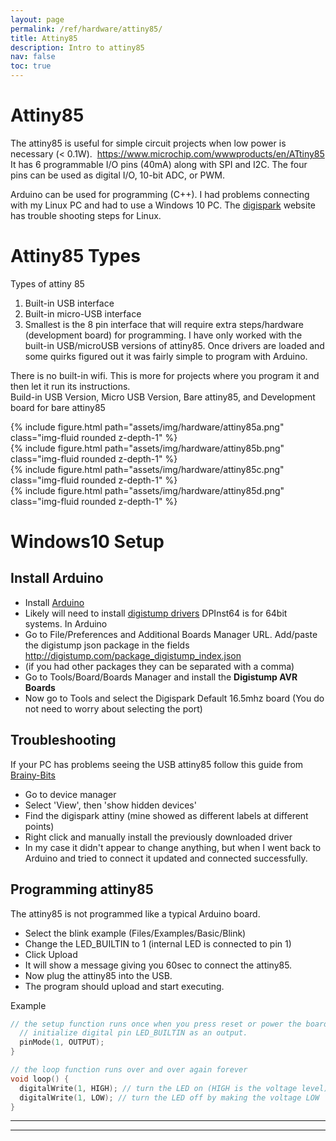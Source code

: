 ```yaml
---
layout: page
permalink: /ref/hardware/attiny85/
title: Attiny85
description: Intro to attiny85
nav: false
toc: true
---
```

# Attiny85
The attiny85 is useful for simple circuit projects when low power is necessary (< 0.1W). ​
https://www.microchip.com/wwwproducts/en/ATtiny85
It has 6 programmable I/O pins (40mA) along with SPI and I2C. The four pins can be used as digital I/O, 10-bit ADC, or PWM.

Arduino can be used for programming (C++). I had problems connecting with my Linux PC and had to use a Windows 10 PC. The [digispark](http://digistump.com/wiki/digispark/tutorials/linuxtroubleshooting) website has trouble shooting steps for Linux.

# Attiny85 Types
Types of attiny 85
1. Built-in USB interface
2. Built-in micro-USB interface
3. Smallest is the 8 pin interface that will require extra steps/hardware (development board) for programming.
I have only worked with the built-in USB/microUSB versions of attiny85. Once drivers are loaded and some quirks figured out it was fairly simple to program with Arduino.

There is no built-in wifi. This is more for projects where you program it and then let it run its instructions.  
Build-in USB Version, Micro USB Version, Bare attiny85, and Development board for bare attiny85

<div class="row">
    <div class="col-sm mt-3 mt-md-0">
        {% include figure.html path="assets/img/hardware/attiny85a.png" class="img-fluid rounded z-depth-1" %}
    </div>
    <div class="col-sm mt-3 mt-md-0">
        {% include figure.html path="assets/img/hardware/attiny85b.png" class="img-fluid rounded z-depth-1" %}
    </div>
    <div class="col-sm mt-3 mt-md-0">
        {% include figure.html path="assets/img/hardware/attiny85c.png" class="img-fluid rounded z-depth-1" %}
    </div>
    <div class="col-sm mt-3 mt-md-0">
        {% include figure.html path="assets/img/hardware/attiny85d.png" class="img-fluid rounded z-depth-1" %}
    </div>
</div>

# Windows10 Setup
## Install Arduino
* Install [Arduino](https://www.arduino.cc/en/software)
* Likely will need to install [digistump drivers](https://github.com/digistump/DigistumpArduino/releases/download/1.6.7/Digistump.Drivers.zip) DPInst64 is for 64bit systems.
In Arduino
* Go to File/Preferences and Additional Boards Manager URL. Add/paste the digistump json package in the fields
http://digistump.com/package_digistump_index.json
* (if you had other packages they can be separated with a comma)
* Go to Tools/Board/Boards Manager and install the **Digistump AVR Boards**
* Now go to Tools and select the Digispark Default 16.5mhz board​ (You do not need to worry about selecting the port)

## Troubleshooting
​If your PC has problems seeing the USB attiny85 follow this guide from [Brainy-Bits](https://www.youtube.com/watch?v=MmDBvgrYGZs)
* Go to device manager
* Select 'View', then 'show hidden devices'
* Find the digispark attiny (mine showed as different labels at different points)
* Right click and manually install the previously downloaded driver
* In my case it didn't appear to change anything, but when I went back to Arduino and tried to connect it updated and connected successfully.

## Programming attiny85
The attiny85 is not programmed like a typical Arduino board.
* Select the blink example (Files/Examples/Basic/Blink)
* Change the LED_BUILTIN to 1 (internal LED is connected to pin 1)
* Click Upload
* It will show a message giving you 60sec to connect the attiny85.
* Now plug the attiny85 into the USB.
* The program should upload and start executing.

Example
```C
// the setup function runs once when you press reset or power the board void setup() {
  // initialize digital pin LED_BUILTIN as an output.
  pinMode(1, OUTPUT);
}

// the loop function runs over and over again forever
void loop() {
  digitalWrite(1, HIGH); // turn the LED on (HIGH is the voltage level)           delay(1000); // wait for a second
  digitalWrite(1, LOW); // turn the LED off by making the voltage LOW   delay(1000); // wait for a second
}
```
-----------------------------  
-----------------------------  